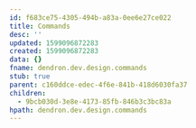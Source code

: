 ```yaml
---
id: f683ce75-4305-494b-a83a-0ee6e27ce022
title: Commands
desc: ''
updated: 1599096872283
created: 1599096872283
data: {}
fname: dendron.dev.design.commands
stub: true
parent: c160ddce-edec-4f6e-841b-418d6030fa37
children:
  - 9bcb030d-3e8e-4173-85fb-846b3c3bc83a
hpath: dendron.dev.design.commands
---
```


